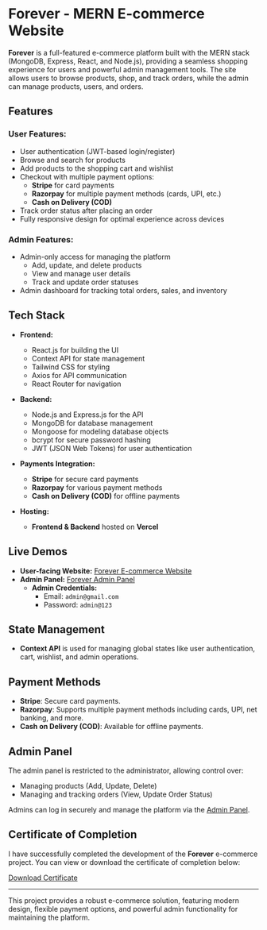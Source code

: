 # Forever - MERN E-commerce Website

**Forever** is a full-featured e-commerce platform built with the MERN stack (MongoDB, Express, React, and Node.js), providing a seamless shopping experience for users and powerful admin management tools. The site allows users to browse products, shop, and track orders, while the admin can manage products, users, and orders.

## Features

### User Features:
- User authentication (JWT-based login/register)
- Browse and search for products
- Add products to the shopping cart and wishlist
- Checkout with multiple payment options:
  - **Stripe** for card payments
  - **Razorpay** for multiple payment methods (cards, UPI, etc.)
  - **Cash on Delivery (COD)**
- Track order status after placing an order
- Fully responsive design for optimal experience across devices

### Admin Features:
- Admin-only access for managing the platform
  - Add, update, and delete products
  - View and manage user details
  - Track and update order statuses
- Admin dashboard for tracking total orders, sales, and inventory

## Tech Stack

- **Frontend:**
  - React.js for building the UI
  - Context API for state management
  - Tailwind CSS for styling
  - Axios for API communication
  - React Router for navigation

- **Backend:**
  - Node.js and Express.js for the API
  - MongoDB for database management
  - Mongoose for modeling database objects
  - bcrypt for secure password hashing
  - JWT (JSON Web Tokens) for user authentication

- **Payments Integration:**
  - **Stripe** for secure card payments
  - **Razorpay** for various payment methods
  - **Cash on Delivery (COD)** for offline payments

- **Hosting:**
  - **Frontend & Backend** hosted on **Vercel**

## Live Demos

- **User-facing Website:** [Forever E-commerce Website](https://mern-ecommerce-frontend-tawny.vercel.app/)
- **Admin Panel:** [Forever Admin Panel](https://mern-ecommerce-admin-seven.vercel.app/)
  - **Admin Credentials:**
    - Email: `admin@gmail.com`
    - Password: `admin@123`

## State Management

- **Context API** is used for managing global states like user authentication, cart, wishlist, and admin operations.

## Payment Methods

- **Stripe**: Secure card payments.
- **Razorpay**: Supports multiple payment methods including cards, UPI, net banking, and more.
- **Cash on Delivery (COD)**: Available for offline payments.

## Admin Panel

The admin panel is restricted to the administrator, allowing control over:
- Managing products (Add, Update, Delete)
- Managing and tracking orders (View, Update Order Status)

Admins can log in securely and manage the platform via the [Admin Panel](https://mern-ecommerce-admin-seven.vercel.app/).


## Certificate of Completion

I have successfully completed the development of the **Forever** e-commerce project. You can view or download the certificate of completion below:

[Download Certificate](https://drive.google.com/file/d/1RffJbUZjQ2cGI53bPwDaZ8U9k7E0Ddtx/view?usp=drivesdk)

---

This project provides a robust e-commerce solution, featuring modern design, flexible payment options, and powerful admin functionality for maintaining the platform.

